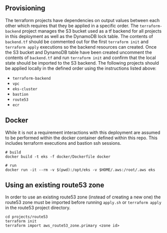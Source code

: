 ## Provisioning

The terraform projects have dependencies on output values between each other which requires that they be applied in a specific order. The `terraform-backend` project manages the S3 bucket used as a tf backend for all projects in this deployment as well as the DynamoDB lock table. The contents of `backend.tf` should be commented out for the first `terraform init` and `terraform apply` executions so the backend resources can created. Once the S3 bucket and DynamoDB table have been created uncomment the contents of `backend.tf` and run `terraform init` and confirm that the local state should be imported to the S3 backend. The following projects should be applied locally in the defined order using the instructions listed above:

- `terraform-backend`
- `vpc`
- `eks-cluster`
- `bastion`
- `route53`
- `ecr`

## Docker

While it is not a requirement interactions with this deployment are assumed to be performed within the docker container defined within this repo. This includes terraform executions and bastion ssh sessions.

```
# build
docker build -t eks -f docker/Dockerfile docker

# run
docker run -it --rm -v $(pwd):/opt/eks -v $HOME/.aws:/root/.aws eks
```

## Using an existing route53 zone

In order to use an existing route53 zone (instead of creating a new one) the route53 zone must be imported before running `apply.sh` or `terraform apply` in the route53 project directory.

```
cd projects/route53
terraform init
terraform import aws_route53_zone.primary <zone id>
```